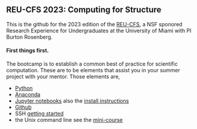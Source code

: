 ## REU-CFS 2023: Computing for Structure

This is the github for the 2023 edition of the 
<a href="https://www.cs.miami.edu/reu-cfs/2023/index.html">REU-CFS</a>, a NSF sponored Research Experience for Undergraduates 
at the University of Miami with PI Burton Rosenberg.

#### First things first.

The bootcamp is to establish a common best of practice for scientific computation. These are to be elements that assist you in your summer project with your mentor. Those elements are, 

- [Python](https://docs.python.org/3/)
- [Anaconda](https://www.anaconda.com/)
- [Jupyter notebooks](https://jupyter.org/) also the [install instructions](./jupyter-install.md)
- [Github](https://git-scm.com/book/en/v2)
- SSH [getting started](./ssh-instruction.md)
- the Unix command line see the [mini-course](https://www.cs.miami.edu/home/burt/learning/unixmini/)


